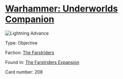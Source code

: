 # [Warhammer: Underworlds Companion](https://guidokessels.github.io/wh-underworlds)

  

![Lightning Advance](https://warhammerunderworlds.com/wp-content/uploads/sites/6/2018/03/208_ENG.png)



Type: Objective

Faction: [The Farstriders](https://guidokessels.github.io/wh-underworlds/factions/the-farstriders.md)

Found in: [The Farstriders Expansion](https://guidokessels.github.io/wh-underworlds/locations/the-farstriders-expansion.md)

Card number: 208
